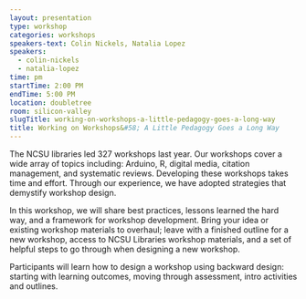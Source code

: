 ```yaml
---
layout: presentation
type: workshop
categories: workshops
speakers-text: Colin Nickels, Natalia Lopez
speakers:
  - colin-nickels
  - natalia-lopez
time: pm
startTime: 2:00 PM
endTime: 5:00 PM
location: doubletree
room: silicon-valley
slugTitle: working-on-workshops-a-little-pedagogy-goes-a-long-way
title: Working on Workshops&#58; A Little Pedagogy Goes a Long Way
---
```


The NCSU libraries led 327 workshops last year. Our workshops cover a wide array of topics including: Arduino, R, digital media, citation management, and systematic reviews. Developing these workshops takes time and effort. Through our experience, we have adopted strategies that demystify workshop design.

In this workshop, we will share best practices, lessons learned the hard way, and a framework for workshop development. Bring your idea or existing workshop materials to overhaul; leave with a finished outline for a new workshop, access to NCSU Libraries workshop materials, and a set of helpful steps to go through when designing a new workshop.

Participants will learn how to design a workshop using backward design: starting with learning outcomes, moving through assessment, intro activities and outlines.

